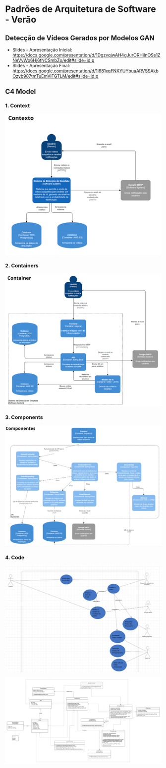 # Padrões de Arquitetura de Software - Verão

## Detecção de Vídeos Gerados por Modelos GAN

* Slides - Apresentação Inicial: <https://docs.google.com/presentation/d/1DgzvqjwAH4gJurORHiInOSs1ZNeVvWo6Hj6tNCSmbZo/edit#slide=id.p>
* Slides - Apresentação Final: <https://docs.google.com/presentation/d/1l681xqFNXYUYbuaARVSSAkbOzyb987tmTuEmViFGTLM/edit#slide=id.p>
  
## C4 Model

### 1. Context

<p align="center">
    <img src="images/C4_context.png" alt="Diagrama de Contexto" width="650"/>
<p>

### 2. Containers

<p align="center">
    <img src="images/C4_container.png" alt="Diagrama de Containers" width="650"/>
<p>

### 3. Components
<p align="center">
    <img src="images/C4_components.png" alt="Diagrama de Containers" width="650"/>
<p>

### 4. Code
<p align="center">
    <img src="images/diagrama_casos_de_uso.jpg" alt="Diagrama de Caso de Uso" width="650"/>
<p>
<p align="center">
    <img src="images/back_api_class_diagram.png" alt="Diagrama de Classe" width="650"/>
<p>


